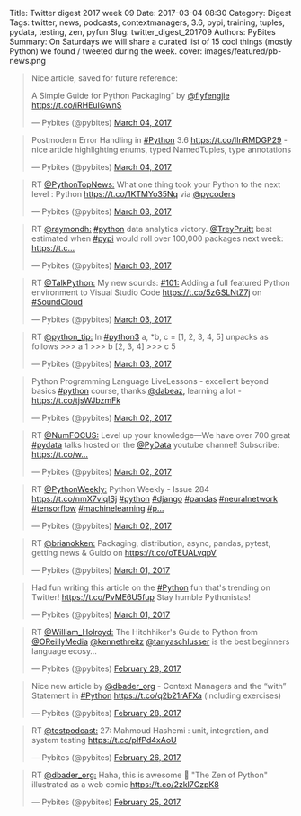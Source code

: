 Title: Twitter digest 2017 week 09
Date: 2017-03-04 08:30
Category: Digest
Tags: twitter, news, podcasts, contextmanagers, 3.6, pypi, training, tuples, pydata, testing, zen, pyfun
Slug: twitter_digest_201709
Authors: PyBites
Summary: On Saturdays we will share a curated list of 15 cool things (mostly Python) we found / tweeted during the week. 
cover: images/featured/pb-news.png

<script src='//platform.twitter.com/widgets.js'></script> 


<blockquote class="twitter-tweet"><p>Nice article, saved for future reference: 

A Simple Guide for Python Packaging” by <a href="https://twitter.com/@flyfengjie" target="_blank">@flyfengjie</a> <a href="https://t.co/iRHEuIGwnS" title="https://t.co/iRHEuIGwnS" target="_blank">https://t.co/iRHEuIGwnS</a></p>— Pybites (@pybites) <a href="https://twitter.com/pybites/status/837926382701277184" data-datetime="2017-03-04T07:23:12+00:00">March 04, 2017</a></blockquote>

<blockquote class="twitter-tweet"><p>Postmodern Error Handling in <a href="https://twitter.com/search/#Python" target="_blank">#Python</a> 3.6 <a href="https://t.co/IInRMDGP29" title="https://t.co/IInRMDGP29" target="_blank">https://t.co/IInRMDGP29</a> - nice article highlighting enums, typed NamedTuples, type annotations</p>— Pybites (@pybites) <a href="https://twitter.com/pybites/status/837923650745602049" data-datetime="2017-03-04T07:12:20+00:00">March 04, 2017</a></blockquote>

<blockquote class="twitter-tweet"><p>RT <a href="https://twitter.com/@PythonTopNews:" target="_blank">@PythonTopNews:</a> What one thing took your Python to the next level : Python <a href="https://t.co/1KTMYo35Nq" title="https://t.co/1KTMYo35Nq" target="_blank">https://t.co/1KTMYo35Nq</a> via <a href="https://twitter.com/@pycoders" target="_blank">@pycoders</a></p>— Pybites (@pybites) <a href="https://twitter.com/pybites/status/837789521827737601" data-datetime="2017-03-03T22:19:22+00:00">March 03, 2017</a></blockquote>

<blockquote class="twitter-tweet"><p>RT <a href="https://twitter.com/@raymondh:" target="_blank">@raymondh:</a> <a href="https://twitter.com/search/#python" target="_blank">#python</a> data analytics victory. <a href="https://twitter.com/@TreyPruitt" target="_blank">@TreyPruitt</a> best estimated when <a href="https://twitter.com/search/#pypi" target="_blank">#pypi</a> would roll over 100,000 packages next week: <a href="https://t.c…" title="https://t.c…" target="_blank">https://t.c…</a></p>— Pybites (@pybites) <a href="https://twitter.com/pybites/status/837785994095181825" data-datetime="2017-03-03T22:05:20+00:00">March 03, 2017</a></blockquote>

<blockquote class="twitter-tweet"><p>RT <a href="https://twitter.com/@TalkPython:" target="_blank">@TalkPython:</a> My new sounds: <a href="https://twitter.com/search/#101:" target="_blank">#101:</a> Adding a full featured Python environment to Visual Studio Code <a href="https://t.co/5zGSLNtZ7j" title="https://t.co/5zGSLNtZ7j" target="_blank">https://t.co/5zGSLNtZ7j</a> on <a href="https://twitter.com/search/#SoundCloud" target="_blank">#SoundCloud</a></p>— Pybites (@pybites) <a href="https://twitter.com/pybites/status/837783077363527681" data-datetime="2017-03-03T21:53:45+00:00">March 03, 2017</a></blockquote>

<blockquote class="twitter-tweet"><p>RT <a href="https://twitter.com/@python_tip:" target="_blank">@python_tip:</a> In <a href="https://twitter.com/search/#python3" target="_blank">#python3</a> a, *b, c = [1, 2, 3, 4, 5] unpacks as follows
&gt;&gt;&gt; a
1
&gt;&gt;&gt; b
[2, 3, 4]
&gt;&gt;&gt; c
5</p>— Pybites (@pybites) <a href="https://twitter.com/pybites/status/837782731035672576" data-datetime="2017-03-03T21:52:22+00:00">March 03, 2017</a></blockquote>

<blockquote class="twitter-tweet"><p>Python Programming Language LiveLessons - excellent beyond basics <a href="https://twitter.com/search/#python" target="_blank">#python</a> course, thanks <a href="https://twitter.com/@dabeaz," target="_blank">@dabeaz,</a> learning a lot - <a href="https://t.co/tjsWJbzmFk" title="https://t.co/tjsWJbzmFk" target="_blank">https://t.co/tjsWJbzmFk</a></p>— Pybites (@pybites) <a href="https://twitter.com/pybites/status/837371748412719104" data-datetime="2017-03-02T18:39:17+00:00">March 02, 2017</a></blockquote>

<blockquote class="twitter-tweet"><p>RT <a href="https://twitter.com/@NumFOCUS:" target="_blank">@NumFOCUS:</a> Level up your knowledge—We have over 700 great <a href="https://twitter.com/search/#pydata" target="_blank">#pydata</a> talks hosted on the <a href="https://twitter.com/@PyData" target="_blank">@PyData</a> youtube channel! Subscribe: <a href="https://t.co/w…" title="https://t.co/w…" target="_blank">https://t.co/w…</a></p>— Pybites (@pybites) <a href="https://twitter.com/pybites/status/837356203617447937" data-datetime="2017-03-02T17:37:30+00:00">March 02, 2017</a></blockquote>

<blockquote class="twitter-tweet"><p>RT <a href="https://twitter.com/@PythonWeekly:" target="_blank">@PythonWeekly:</a> Python Weekly - Issue 284 
<a href="https://t.co/nmX7viqISj" title="https://t.co/nmX7viqISj" target="_blank">https://t.co/nmX7viqISj</a> <a href="https://twitter.com/search/#python" target="_blank">#python</a> <a href="https://twitter.com/search/#django" target="_blank">#django</a> <a href="https://twitter.com/search/#pandas" target="_blank">#pandas</a> <a href="https://twitter.com/search/#neuralnetwork" target="_blank">#neuralnetwork</a> <a href="https://twitter.com/search/#tensorflow" target="_blank">#tensorflow</a> <a href="https://twitter.com/search/#machinelearning" target="_blank">#machinelearning</a> <a href="https://twitter.com/search/#p…" target="_blank">#p…</a></p>— Pybites (@pybites) <a href="https://twitter.com/pybites/status/837356110000586753" data-datetime="2017-03-02T17:37:08+00:00">March 02, 2017</a></blockquote>

<blockquote class="twitter-tweet"><p>RT <a href="https://twitter.com/@brianokken:" target="_blank">@brianokken:</a> Packaging, distribution, async, pandas, pytest, getting news &amp; Guido on <a href="https://t.co/oTEUALvqpV" title="https://t.co/oTEUALvqpV" target="_blank">https://t.co/oTEUALvqpV</a></p>— Pybites (@pybites) <a href="https://twitter.com/pybites/status/837032333245046784" data-datetime="2017-03-01T20:10:34+00:00">March 01, 2017</a></blockquote>

<blockquote class="twitter-tweet"><p>Had fun writing this article on the <a href="https://twitter.com/search/#Python" target="_blank">#Python</a> fun that's trending on Twitter! <a href="https://t.co/PvME6U5fup" title="https://t.co/PvME6U5fup" target="_blank">https://t.co/PvME6U5fup</a> Stay humble Pythonistas!</p>— Pybites (@pybites) <a href="https://twitter.com/pybites/status/836890100399210496" data-datetime="2017-03-01T10:45:23+00:00">March 01, 2017</a></blockquote>

<blockquote class="twitter-tweet"><p>RT <a href="https://twitter.com/@William_Holroyd:" target="_blank">@William_Holroyd:</a> The Hitchhiker's Guide to Python from <a href="https://twitter.com/@OReillyMedia" target="_blank">@OReillyMedia</a> <a href="https://twitter.com/@kennethreitz" target="_blank">@kennethreitz</a> <a href="https://twitter.com/@tanyaschlusser" target="_blank">@tanyaschlusser</a> is the best beginners language ecosy…</p>— Pybites (@pybites) <a href="https://twitter.com/pybites/status/836496286136299521" data-datetime="2017-02-28T08:40:30+00:00">February 28, 2017</a></blockquote>

<blockquote class="twitter-tweet"><p>Nice new article by <a href="https://twitter.com/@dbader_org" target="_blank">@dbader_org</a>  - Context Managers and the “with” Statement in <a href="https://twitter.com/search/#Python" target="_blank">#Python</a> <a href="https://t.co/q2b21rAFXa" title="https://t.co/q2b21rAFXa" target="_blank">https://t.co/q2b21rAFXa</a> (including exercises)</p>— Pybites (@pybites) <a href="https://twitter.com/pybites/status/836469979214143488" data-datetime="2017-02-28T06:55:58+00:00">February 28, 2017</a></blockquote>

<blockquote class="twitter-tweet"><p>RT <a href="https://twitter.com/@testpodcast:" target="_blank">@testpodcast:</a> 27: Mahmoud Hashemi : unit, integration, and system&nbsp;testing <a href="https://t.co/pIfPd4xAoU" title="https://t.co/pIfPd4xAoU" target="_blank">https://t.co/pIfPd4xAoU</a></p>— Pybites (@pybites) <a href="https://twitter.com/pybites/status/835915761478733825" data-datetime="2017-02-26T18:13:42+00:00">February 26, 2017</a></blockquote>

<blockquote class="twitter-tweet"><p>RT <a href="https://twitter.com/@dbader_org:" target="_blank">@dbader_org:</a> Haha, this is awesome 👏 "The Zen of Python" illustrated as a web comic <a href="https://t.co/2zkI7CzpK8" title="https://t.co/2zkI7CzpK8" target="_blank">https://t.co/2zkI7CzpK8</a></p>— Pybites (@pybites) <a href="https://twitter.com/pybites/status/835574841860218880" data-datetime="2017-02-25T19:39:01+00:00">February 25, 2017</a></blockquote>
